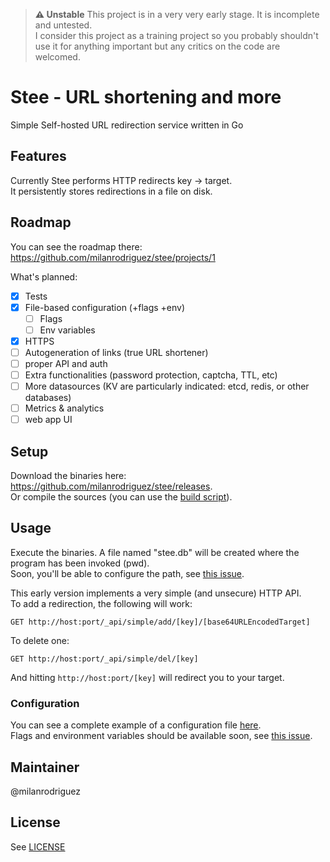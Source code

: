 > **:warning: Unstable**
This project is in a very very early stage. It is incomplete and untested.  
> I consider this project as a training project so you probably shouldn't use it for anything important but any critics on the code are welcomed.

# Stee - URL shortening and more

Simple Self-hosted URL redirection service written in Go

## Features

Currently Stee performs HTTP redirects key -> target.  
It persistently stores redirections in a file on disk.

## Roadmap

You can see the roadmap there: https://github.com/milanrodriguez/stee/projects/1  
  
What's planned:

- [x] Tests
- [x] File-based configuration (+flags +env)
  - [ ] Flags
  - [ ] Env variables
- [x] HTTPS
- [ ] Autogeneration of links (true URL shortener)
- [ ] proper API and auth
- [ ] Extra functionalities (password protection, captcha, TTL, etc)
- [ ] More datasources (KV are particularly indicated: etcd, redis, or other databases)
- [ ] Metrics & analytics
- [ ] web app UI

## Setup

Download the binaries here: https://github.com/milanrodriguez/stee/releases.  
Or compile the sources (you can use the [build script](build)).


## Usage

Execute the binaries. A file named "stee.db" will be created where the program has been invoked (pwd).    
Soon, you'll be able to configure the path, see [this issue](https://github.com/milanrodriguez/stee/issues/9).  
  
This early version implements a very simple (and unsecure) HTTP API.  
To add a redirection, the following will work:  

```http
GET http://host:port/_api/simple/add/[key]/[base64URLEncodedTarget]
```

To delete one:  

```http
GET http://host:port/_api/simple/del/[key]
```

And hitting ```http://host:port/[key]``` will redirect you to your target.  

### Configuration

You can see a complete example of a configuration file [here](stee.yaml).  
Flags and environment variables should be available soon, see [this issue](https://github.com/milanrodriguez/stee/issues/8).  

## Maintainer

@milanrodriguez

## License

See [LICENSE](LICENSE)
